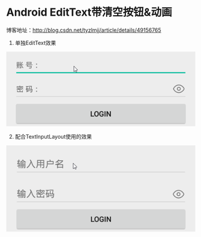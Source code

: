 # Android EditText带清空按钮&动画
博客地址：http://blog.csdn.net/tyzlmjj/article/details/49156765

1. 单独EditText效果

![ClearEditTextA](https://github.com/tyzlmjj/IMAGES/blob/master/clearEditTextA.gif?raw=true)

2. 配合TextInputLayout使用的效果

![ClearEditTextB](https://github.com/tyzlmjj/IMAGES/blob/master/clearEditTextB.gif?raw=true)
